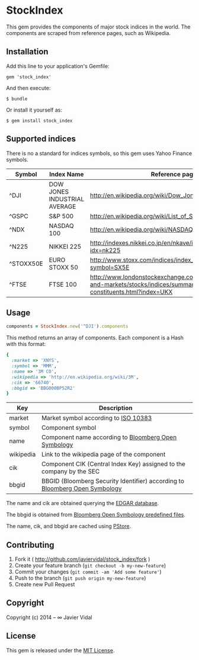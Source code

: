# StockIndex

This gem provides the components of major stock indices in the world. The components are scraped from reference
pages, such as Wikipedia.

## Installation

Add this line to your application's Gemfile:

    gem 'stock_index'

And then execute:

    $ bundle

Or install it yourself as:

    $ gem install stock_index

## Supported indices

There is no a standard for indices symbols, so this gem uses Yahoo Finance symbols.

| Symbol | Index Name | Reference page |
| ------ | ---------- | -------------- |
| ^DJI | DOW JONES INDUSTRIAL AVERAGE | http://en.wikipedia.org/wiki/Dow_Jones_Industrial_Average |
| ^GSPC | S&P 500 | http://en.wikipedia.org/wiki/List_of_S%26P_500_companies |
| ^NDX | NASDAQ 100 | http://en.wikipedia.org/wiki/NASDAQ-100 |
| ^N225 | NIKKEI 225 | http://indexes.nikkei.co.jp/en/nkave/index/component?idx=nk225 |
| ^STOXX50E | EURO STOXX 50 | http://www.stoxx.com/indices/index_information.html?symbol=SX5E |
| ^FTSE | FTSE 100 | http://www.londonstockexchange.com/exchange/prices-and-markets/stocks/indices/summary/summary-indices-constituents.html?index=UKX |

## Usage

```ruby
components = StockIndex.new('^DJI').components
```
This method returns an array of components. Each component is a Hash with this format:

```ruby
{
  :market => 'XNYS',
  :symbol => 'MMM',
  :name => '3M CO',
  :wikipedia => 'http://en.wikipedia.org/wiki/3M',
  :cik => '66740',
  :bbgid => 'BBG000BP52R2'
}
```

| Key       | Description |
| ----------| ----------- |
| market    | Market symbol according to [ISO 10383](https://github.com/javiervidal/mic) |
| symbol    | Component symbol |
| name      | Component name according to [Bloomberg Open Symbology](http://bsym.bloomberg.com/sym/) |
| wikipedia | Link to the wikipedia page of the component |
| cik       | Component CIK (Central Index Key) assigned to the company by the SEC |
| bbgid     | BBGID (Bloomberg Security Identifier) according to [Bloomberg Open Symbology](http://bsym.bloomberg.com/sym/)|

The name and cik are obtained querying the [EDGAR database](http://www.sec.gov/edgar/searchedgar/companysearch.html).

The bbgid is obtained from [Bloomberg Open Symbology predefined files](http://bsym.bloomberg.com/sym/).

The name, cik, and bbgid are cached using [PStore](http://ruby-doc.org/stdlib-1.9.2/libdoc/pstore/rdoc/PStore.html).

## Contributing

1. Fork it ( http://github.com/javiervidal/stock_index/fork )
2. Create your feature branch (`git checkout -b my-new-feature`)
3. Commit your changes (`git commit -am 'Add some feature'`)
4. Push to the branch (`git push origin my-new-feature`)
5. Create new Pull Request

## Copyright

Copyright (c) 2014 – ∞ Javier Vidal

## License

This gem is released under the [MIT License](http://opensource.org/licenses/MIT).